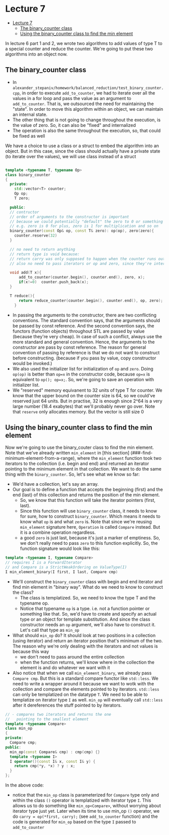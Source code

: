 # Lecture 7

- [Lecture 7](#lecture-7)
  - [The binary_counter class](#the-binary_counter-class)
  - [Using the binary_counter class to find the min element](#using-the-binary_counter-class-to-find-the-min-element)

In lecture 6 part 1 and 2, we wrote two algorithms to add values of type T to a special counter and reduce the counter.
We're going to put these two algorithms into an object now.

## The binary_counter class

- In `alexander_stepaniv/homework/balanced_reduction/test_binary_counter.cpp`, in order to execute `add_to_counter`, we had to iterate over all the values in a for loop and pass the value as an argument to `add_to_counter`. That is, we outsourced the need for maintaining the "state". In order to move this algorithm within an object, we can maintain an internal state.
- The other thing that is not going to change throughout the execution, is the value of zero. So, it can also be "fixed" and internalized
- The operation is also the same throughout the execution, so, that could be fixed as well

We have a choice to use a class or a struct to embed the algorithm into an object. But in this case, since the class should actually have a private state (to iterate over the values), we will use class instead of a struct

```cpp

template <typename T, typename Op>
class binary_counter
{
  private:
    std::vector<T> counter;
    Op op;
    T zero;

  public:
  // contructor
  // order of arguments to the constructor is important
  // because we could potentially "default" the zero to 0 or something
  // e.g. zero is 0 for plus, zero is 1 for multiplication and so on
  binary_counter(const Op& op, const T& zero): op(op), zero(zero){
    counter.reserve(32)
  }

  // no need to return anything
  // return type is void because:
  // return carry was only supposed to happen when the counter runs out of space
  // also no need to pass iterators or op and zero, since they're internal to the class

  void add(T x){
      add_to_counter(counter.begin(), counter.end(), zero, x);
      if(x!=0)  counter.push_back(x);
  }

  T reduce(){
      return reduce_counter(counter.begin(), counter.end(), op, zero);
    }
```

- In passing the arguments to the constructor, there are two conflicting conventions. The standard convention says, that the arguments should be passed by const reference. And the second convention says, the functors (function objects) throughout STL are passed by value (because they're very cheap). In case of such a conflict, always use the more standard and general convention. Hence, the arguments to the constructor are pass by const reference. The reason for general convention of passing by reference is that we do not want to construct before constructing. (because if you pass by value, copy constructor would be invoked.)
- We also used the initializer list for initialization of `op` and `zero`. Doing `op(op)` is better than `op=x` in the constructor code, because `op=x` is equivalent to `op(); op=x;`. So, we're going to save an operation with initializer list.
- We "reserved" memory equivanent to 32 units of type T for counter. We know that the upper bound on the counter size is 64, so we could've reserved just 64 units. But in practise, 32 is enough since 2^64 is a very large number (18.4 exabytes) that we'll probably never go over. Note that `reserve` only allocates memory. But the vector is still size 0

## Using the binary_counter class to find the min element

Now we're going to use the binary_couter class to find the min element. Note that we've already written `min_element` in [this section] (###-find-minimum-element-from-a-range), where the `min_element` function took two iterators to the collection (i.e. begin and end) and returned an iterator pointing to the minimum element in that collection. We want to do the same thing with the `binary_counter`.
So, let's see what we know so far:
- We'd have a collection, let's say an array.
- Our goal is to define a function that accepts the beginning (first) and the end (last) of this collection and returns the position of the min element. 
  - So, we know that this function will take the iterator pointers (first, last). 
  - Since this function will use `binary_counter` class, it needs to know for sure, how to construct `binary_counter`. Which means it needs to know what `op` is and what `zero` is. Note that since we're reusing `min_element` signature here, `Operation` is called `Compare` instead. But it is a combine operation regardless.
  - a good `zero` is just last, because it's just a marker of emptiness. So, we don't really need to pass `zero` to this function explicitly. So, the function signature would look like this:
```cpp
template <typename I, typename Compare>
// requires I is a ForwardIterator
// and Compare is a StrictWeakOrdering on ValueType(I)
I min_element_binary(I first, I last, Compare cmp) 
```
- We'll construct the `binary_counter` class with begin and end iterator and find min element in "binary way". What do we need to know to construct the class?
  - The class is templatized. So, we need to know the type T and the typename op.
  - Notice that typename `op` is a type. i.e. not a function pointer or something like that. So, we'd have to create and specify an actual type or an object for template substitution. And since the class constructor needs an `op` argument, we'll also have to construct it. Let's call that type as `min_op`
- What should `min_op` do? It should look at two positions in a collection (using iterator) and return an iterator position that's minimum of the two. The reason why we're only dealing with the iterators and not values is because this way 
  - we don't need to pass around the entire collection
  - when the function returns, we'll know where in the collection the element is and do whatever we want with it
- Also notice that when we call `min_element_binary`, we already pass `Compare cmp`. But this is a standard compare functor like `std::less`. We need to write a wrapper around it because we want to wotk with the collection and compare the elements pointed to by iterators. `std::less` can only be templatized on the datatype `T`. We need to be able to templatize on iterator type `I` as well. `min_op` will eventually call `std::less` after it dereferences the stuff pointed to by iterators.

```cpp
// - compares two iterators and returns the one
//   pointing to the smallest element
template <typename Compare>
class min_op 
{
private:
  Compare cmp;
public:
  min_op(const Compare& cmp) : cmp(cmp) {}
  template <typename I>
  I operator()(const I& x, const I& y) {
    return cmp(*y, *x) ? y : x;
  }
};

```

In the above code:
- notice that the `min_op` class is parameterized for `Compare` type only and within the class `()` operator is templatized with iterator type `I`. This allows us to do something like `min_op<Compare>`, without worrying about iterator type just yet. Later when its time to use min_op `()` operator, we do `carry = op(*first, carry);` (see `add_to_counter` function) and the code is generated for `min_op` based on the type `I` passed to `add_to_counter`
    
